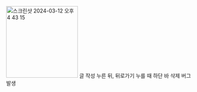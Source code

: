 <img width="193" alt="스크린샷 2024-03-12 오후 4 43 15" src="https://github.com/rlaaudgjs2/Travel_app/assets/68803644/6282daad-5305-4b09-9121-fe2425be6e8c">
글 작성 누른 뒤, 뒤로가기 누를 때 하단 바 삭제 버그 발생

